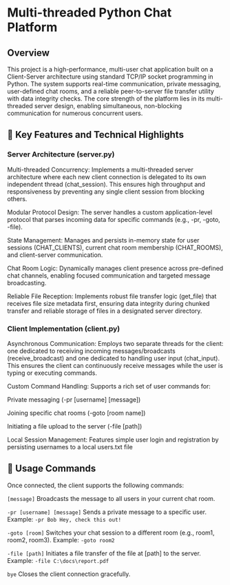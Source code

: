 # Multi-threaded Python Chat Platform
## Overview

This project is a high-performance, multi-user chat application built on a Client-Server architecture using standard TCP/IP socket programming in Python.
The system supports real-time communication, private messaging, user-defined chat rooms, and a reliable peer-to-server file transfer utility with data integrity checks.
The core strength of the platform lies in its multi-threaded server design, enabling simultaneous, non-blocking communication for numerous concurrent users.

## 💬 Key Features and Technical Highlights
### Server Architecture (server.py)

  Multi-threaded Concurrency: Implements a multi-threaded server architecture where each new client connection is delegated to its own independent thread (chat_session). This ensures high throughput and responsiveness by preventing any single client session from blocking others.
  
  Modular Protocol Design: The server handles a custom application-level protocol that parses incoming data for specific commands (e.g., -pr, -goto, -file).
  
  State Management: Manages and persists in-memory state for user sessions (CHAT_CLIENTS), current chat room membership (CHAT_ROOMS), and client-server communication.

  Chat Room Logic: Dynamically manages client presence across pre-defined chat channels, enabling focused communication and targeted message broadcasting.

  Reliable File Reception: Implements robust file transfer logic (get_file) that receives file size metadata first, ensuring data integrity during chunked transfer and reliable storage of files in a designated server directory.

### Client Implementation (client.py)

  Asynchronous Communication: Employs two separate threads for the client: one dedicated to receiving incoming messages/broadcasts (receive_broadcast) and one dedicated to handling user input (chat_input). This ensures the client can continuously receive messages while the user is typing or executing commands.

  Custom Command Handling: Supports a rich set of user commands for:

  Private messaging (-pr [username] [message])

  Joining specific chat rooms (-goto [room name])

  Initiating a file upload to the server (-file [path])

  Local Session Management: Features simple user login and registration by persisting usernames to a local users.txt file
  
## 📝 Usage Commands

Once connected, the client supports the following commands:


```[message]``` Broadcasts the message to all users in your current chat room.

```-pr [username] [message]```  Sends a private message to a specific user.
Example: ```-pr Bob Hey, check this out!```

```-goto [room]``` Switches your chat session to a different room (e.g., room1, room2, room3).
Example: ```-goto room2```

```-file [path]``` Initiates a file transfer of the file at [path] to the server.
Example: ```-file C:\docs\report.pdf```

```bye``` Closes the client connection gracefully.

